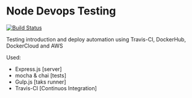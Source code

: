 # Node Devops Testing

[![Build Status](https://travis-ci.org/dwdraju/node-devops-test.svg?branch=master)](https://travis-ci.org/dwdraju/node-devops-test)

Testing introduction and deploy automation using Travis-CI, DockerHub, DockerCloud and AWS

Used:
- Express.js [server]
- mocha & chai [tests]
- Gulp.js  [taks runner]
- Travis-CI [Continuos Integration]